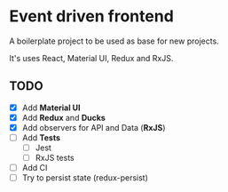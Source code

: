 # Event driven frontend

A boilerplate project to be used as base for new projects.

It's uses React, Material UI, Redux and RxJS.

## TODO

- [x] Add **Material UI**
- [x] Add **Redux** and **Ducks**
- [x] Add observers for API and Data (**RxJS**)
- [ ] Add **Tests**
  - [ ] Jest
  - [ ] RxJS tests
- [ ] Add CI
- [ ] Try to persist state (redux-persist)